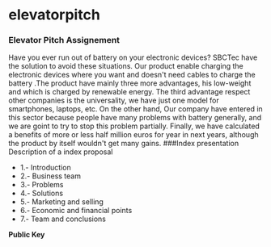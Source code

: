 elevatorpitch
=============

### Elevator Pitch Assignement
Have you ever run out of battery on your electronic devices? SBCTec have the solution to avoid these situations. Our product enable charging the electronic devices where you want and  doesn't need cables to charge the battery .The product have mainly three more advantages, his low-weight and which is charged by renewable energy. The third advantage respect other companies is the universality, we have just one model for smartphones, laptops, etc. On the other hand, Our company have entered in this sector because people have many problems with battery generally, and we are goint to try to stop this problem partially.  Finally, we have calculated a benefits of more or less half million euros for year in next years, although the product by itself wouldn't get many gains.
###Index presentation
Description of a index proposal

* 1.- Introduction 
* 2.- Business team
* 3.- Problems 
* 4.- Solutions
* 5.- Marketing and selling
* 6.- Economic and financial points
* 7.- Team and conclusions


**Public Key**
